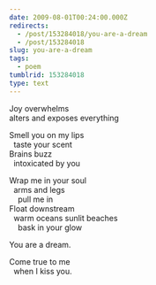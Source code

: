 ```yaml
---
date: 2009-08-01T00:24:00.000Z
redirects:
  - /post/153284018/you-are-a-dream
  - /post/153284018
slug: you-are-a-dream
tags:
  - poem
tumblrid: 153284018
type: text
---
```

<p>Joy overwhelms<br/>
alters and exposes everything</p>

<p>Smell you on my lips<br/>
  taste your scent<br/>
Brains buzz<br/>
  intoxicated by you</p>

<p>Wrap me in your soul<br/>
  arms and legs<br/>
    pull me in<br/>
Float downstream<br/>
  warm oceans sunlit beaches<br/>
    bask in your glow</p>

<p>You are a dream.</p>

<p>Come true to me<br/>
  when I kiss you.</p>
